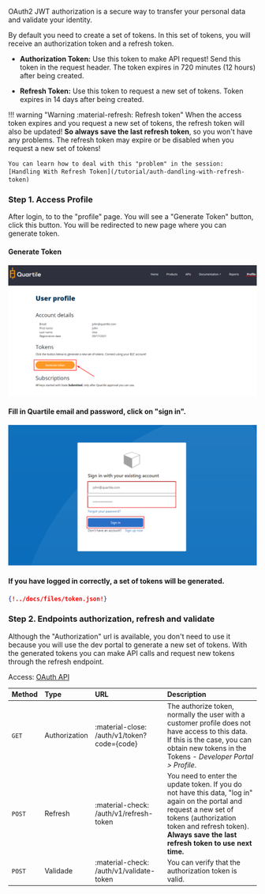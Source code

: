 OAuth2 JWT authorization is a secure way to transfer your personal data and validate your identity.

By default you need to create a set of tokens. In this set of tokens, you will receive an authorization token and a refresh token.

* __Authorization Token:__ Use this token to make API request! Send this token in the request header. The token expires in 720 minutes (12 hours) after being created.

* __Refresh Token:__ Use this token to request a new set of tokens. Token expires in 14 days after being created.

!!! warning "Warning :material-refresh: Refresh token"
    When the access token expires and you request a new set of tokens,
    the refresh token will also be updated! **So always save the last refresh token**,
    so you won't have any problems. The refresh token may expire or be disabled when
    you request a new set of tokens!

    You can learn how to deal with this "problem" in the session: [Handling With Refresh Token](/tutorial/auth-dandling-with-refresh-token)

### Step 1. Access Profile

After login, to to the "profile" page. You will see a "Generate Token" button, click this button. You will be redirected to new page where you can generate token.

#### Generate Token

<img src="../img/token_00.png" alt="Login Screen">

#### Fill in Quartile email and password, click on "sign in".

<img src="../img/token_01.png" alt="Login Screen">

#### If you have logged in correctly, a set of tokens will be generated.

```JSON
{!../docs/files/token.json!}
```

### Step 2. Endpoints **authorization**, **refresh** and **validate**

Although the "Authorization" url is available, you don't need to use it because you will use the dev portal to generate a new set of tokens. With the generated tokens you can make API calls and request new tokens through the refresh endpoint. 

Access: [OAuth API](https://developer.quartile.com/api-details#api=auth) 


| __Method__ | __Type__ | __URL__ | __Description__ |
| :------------- |:------------- | :------------- | :------------- |
| `GET` | Authorization | :material-close: /auth/v1/token?code={code} | The authorize token, normally the user with a customer profile does not have access to this data. If this is the case, you can obtain new tokens in the Tokens - *Developer Portal > Profile*.  |
| `POST` | Refresh | :material-check: /auth/v1/refresh-token | You need to enter the update token. If you do not have this data, "log in" again on the portal and request a new set of tokens (authorization token and refresh token). **Always save the last refresh token to use next time.**|
| `POST` | Validade | :material-check: /auth/v1/validate-token | You can verify that the authorization token is valid.|
